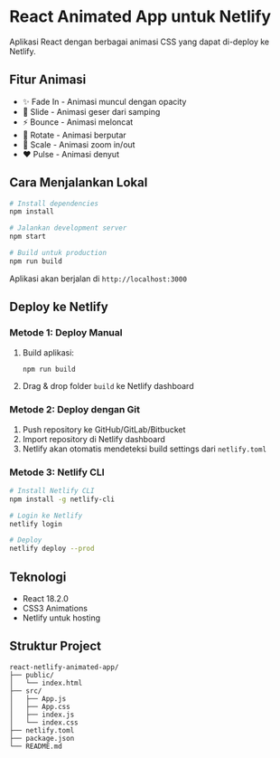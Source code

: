 # React Animated App untuk Netlify

Aplikasi React dengan berbagai animasi CSS yang dapat di-deploy ke Netlify.

## Fitur Animasi

- ✨ Fade In - Animasi muncul dengan opacity
- 🚀 Slide - Animasi geser dari samping
- ⚡ Bounce - Animasi meloncat
- 🎯 Rotate - Animasi berputar
- 💎 Scale - Animasi zoom in/out
- ❤️ Pulse - Animasi denyut

## Cara Menjalankan Lokal

```bash
# Install dependencies
npm install

# Jalankan development server
npm start

# Build untuk production
npm run build
```

Aplikasi akan berjalan di `http://localhost:3000`

## Deploy ke Netlify

### Metode 1: Deploy Manual

1. Build aplikasi:
   ```bash
   npm run build
   ```

2. Drag & drop folder `build` ke Netlify dashboard

### Metode 2: Deploy dengan Git

1. Push repository ke GitHub/GitLab/Bitbucket
2. Import repository di Netlify dashboard
3. Netlify akan otomatis mendeteksi build settings dari `netlify.toml`

### Metode 3: Netlify CLI

```bash
# Install Netlify CLI
npm install -g netlify-cli

# Login ke Netlify
netlify login

# Deploy
netlify deploy --prod
```

## Teknologi

- React 18.2.0
- CSS3 Animations
- Netlify untuk hosting

## Struktur Project

```
react-netlify-animated-app/
├── public/
│   └── index.html
├── src/
│   ├── App.js
│   ├── App.css
│   ├── index.js
│   └── index.css
├── netlify.toml
├── package.json
└── README.md
```
